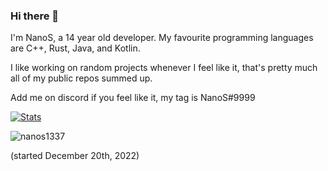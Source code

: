 ### Hi there 👋
I'm NanoS, a 14 year old developer. My favourite programming languages are C++, Rust, Java, and Kotlin.

I like working on random projects whenever I feel like it, that's pretty much all of my public repos summed up.

Add me on discord if you feel like it, my tag is NanoS#9999

[![Stats](https://github-readme-stats.vercel.app/api?username=nanos1337&theme=dark)](https://github.com/anuraghazra/github-readme-stats)

<p> <img src="https://komarev.com/ghpvc/?username=nanos1337&color=FFA500" alt="nanos1337" /> </p> (started December 20th, 2022)

